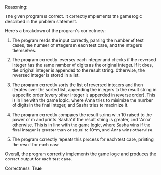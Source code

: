 Reasoning: 

The given program is correct. It correctly implements the game logic described in the problem statement. 

Here's a breakdown of the program's correctness:

1. The program reads the input correctly, parsing the number of test cases, the number of integers in each test case, and the integers themselves.

2. The program correctly reverses each integer and checks if the reversed integer has the same number of digits as the original integer. If it does, the original integer is appended to the result string. Otherwise, the reversed integer is stored in a list.

3. The program correctly sorts the list of reversed integers and then iterates over the sorted list, appending the integers to the result string in a specific order (every other integer is appended in reverse order). This is in line with the game logic, where Anna tries to minimize the number of digits in the final integer, and Sasha tries to maximize it.

4. The program correctly compares the result string with 10 raised to the power of m and prints 'Sasha' if the result string is greater, and 'Anna' otherwise. This is in line with the game logic, where Sasha wins if the final integer is greater than or equal to 10^m, and Anna wins otherwise.

5. The program correctly repeats this process for each test case, printing the result for each case.

Overall, the program correctly implements the game logic and produces the correct output for each test case.

Correctness: **True**
